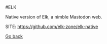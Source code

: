 #ELK

 Native version of Elk, a nimble Mastodon web.

 SITE: https://github.com/elk-zone/elk-native

 [Go back](https://portable-linux-apps.github.io/apps.html)
